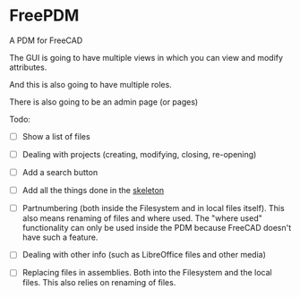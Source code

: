# FreePDM
A PDM for FreeCAD

The GUI is going to have multiple views in which you can view and modify attributes.

And this is also going to have multiple roles.

There is also going to be an admin page (or pages)

Todo:
- [ ] Show a list of files
- [ ] Dealing with projects (creating, modifying, closing, re-opening)
- [ ] Add a search button
- [ ] Add all the things done in the [skeleton](../skeleton/README.md)
- [ ] Partnumbering (both inside the Filesystem and in local files itself). This also means renaming of files and where used. The "where used" functionality can only be used inside the PDM because FreeCAD doesn't have such a feature.
- [ ] Dealing with other info (such as LibreOffice files and other media)
- [ ] Replacing files in assemblies. Both into the Filesystem and the local files. This also relies on renaming of files.

